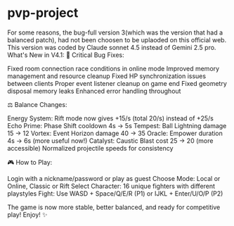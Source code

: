 # pvp-project
For some reasons, the bug-full version 3(which was the version that had a balanced patch), had not been choosen to be uplaoded on this official web.
This version was coded by Claude sonnet 4.5 instead of Gemini 2.5 pro.
What's New in V4.1:
🐛 Critical Bug Fixes:

Fixed room connection race conditions in online mode
Improved memory management and resource cleanup
Fixed HP synchronization issues between clients
Proper event listener cleanup on game end
Fixed geometry disposal memory leaks
Enhanced error handling throughout

⚖️ Balance Changes:

Energy System: Rift mode now gives +15/s (total 20/s) instead of +25/s
Echo Prime: Phase Shift cooldown 4s → 5s
Tempest: Ball Lightning damage 15 → 12
Vortex: Event Horizon damage 40 → 35
Oracle: Empower duration 4s → 6s (more useful now!)
Catalyst: Caustic Blast cost 25 → 20 (more accessible)
Normalized projectile speeds for consistency

🎮 How to Play:

Login with a nickname/password or play as guest
Choose Mode: Local or Online, Classic or Rift
Select Character: 16 unique fighters with different playstyles
Fight: Use WASD + Space/Q/E/R (P1) or IJKL + Enter/U/O/P (P2)

The game is now more stable, better balanced, and ready for competitive play! Enjoy! ✨
